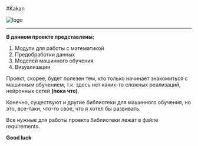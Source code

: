 #Kakan

![logo](https://github.com/Kakanom/task/blob/main/Kakan.ico)

---

**В данном проекте представлены:**
 
1. Модули для работы с математикой
2. Предобработки данных
3. Моделей машинного обучения
4. Визуализации

Проект, скорее, будет полезен тем, кто только начинает знакомиться с машинным обучением,
т.к. здесь нет каких-то сложных реализаций, нейронных сетей **(пока что)**.

Конечно, существуют и другие библиотеки для машинного обучения,
но это, все-таки, что-то свое, что я хотел бы развивать.

Все нужные для работы проекта библиотеки лежат в файле requirements.

**Good luck**
